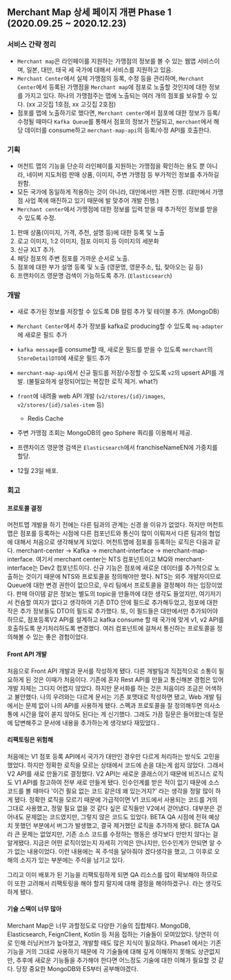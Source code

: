 ## Merchant Map 상세 페이지 개편 Phase 1 (2020.09.25 ~ 2020.12.23)

### 서비스 간략 정리

- `Merchant map`은 라인페이를 지원하는 가맹점의 정보를 볼 수 있는 웹앱 서비스이며, 일본, 대만, 태국 세 국가에 대해서 서비스를 지원하고 있음.
- `Merchant Center`에서 실제 가맹점의 등록, 수정 등을 관리하며, `Merchant Center`에서 등록된 가맹점을 `Merchant map`에 점포로 노출할 것인지에 대한 정보를 가지고 있다. 하나의 가맹점주는 맵에 노출되는 여러 개의 점포를 보유할 수 있다. (xx 고깃집 1호점, xx 고깃집 2호점)
- 점포를 맵에 노출하기로 했다면, `Merchant center`에서 점포에 대한 정보가 등록/수정될 때마다 `Kafka Queue`를 통해서 점포의 정보가 전달되고, `merchant`에서 해당 데이터를 consume하고 `merchant-map-api`의 등록/수정 API를 호출한다.

### 기획

- 머천트 맵의 기능을 단순히 라인페이를 지원하는 가맹점을 확인하는 용도 뿐 아니라, 네이버 지도처럼 판매 상품, 이미지, 주변 가맹점 등 부가적인 정보를 추가하길 원함.
- 모든 국가에 동일하게 적용하는 것이 아니라, 대만에서만 개편 진행. (대만에서 가맹점 사업 쪽에 매진하고 있기 때문에 발 맞추어 개발 진행.)
- `Merchant center`에서 가맹점에 대한 정보를 입력 받을 때 추가적인 정보를 받을 수 있도록 수정.

1. 판매 상품(이미지, 가격, 추천, 설명 등)에 대한 등록 및 노출
2. 로고 이미지, 1:2 이미지, 점포 이미지 등 이미지의 세분화
3. 신규 XLT 추가.
4. 해당 점포의 주변 점포를 가까운 순서로 노출.
5. 점포에 대한 부가 설명 등록 및 노출 (영문명, 영문주소, 팁, 찾아오는 길 등)
6. 프랜차이즈 영문명 검색이 가능하도록 추가. (`Elasticsearch`)


### 개발

- 새로 추가된 정보를 저장할 수 있도록 DB 컬럼 추가 및 테이블 추가. (MongoDB)
- `Merchant Center`에서 추가 정보를 kafka로 producing할 수 있도록 `mq-adapter`에 새로운 필드 추가
- `kafka message`를 consume할 때, 새로운 필드를 받을 수 있도록 `merchant`의 `StoreDetailDTO`에 새로운 필드 추가
- `merchant-map-api`에서 신규 필드를 저장/수정할 수 있도록 `v2`의 upsert API를 개발. (불필요하게 설정되어있는 복잡한 로직 제거. what?)
- `front`에 내려줄 web API 개발 (`v2/stores/{id}/images`, `v2/stores/{id}/sales-item` 등)
    - Redis Cache

- 주변 가맹점 조회는 MongoDB의 geo Sphere 쿼리를 이용해서 제공.
- 프랜차이즈 영문명 검색은 `Elasticsearch`에서 franchiseNameEN에 가중치를 할당.
- 12월 23일 배포.

### 회고

#### 프로토콜 결정

머천트맵 개발을 하기 전에는 다른 팀과의 관계는 신경 쓸 이유가 없었다. 하지만 머천트맵은 점포를 등록하는 시점에 다른 컴포넌트와 통신이 많이 이뤄져서 다른 팀과의 협업에 대해서 처음으로 생각해보게 되었다. 머천트맵에 점포를 등록하는 로직은 다음과 같다. 
merchant-center -> Kafka -> merchant-interface -> merchant-map-interface. 여기서 merchant center는 NTS 컴포넌트이고 MQ와 merchant-interface는 Dev2 컴포넌트이다. 신규 기능은 점포에 새로운 데이터를 추가적으로 노출하는 것이기 때문에 NTS와 프로토콜을 정의해야만 했다. NTS는 외주 개발자이므로 Queue에 대한 변경 권한이 없으므로, 우리 팀에서 프로토콜을 결정해야 하는 입장이었다. 판매 아이템 같은 정보는 별도의 topic을 만들까에 대한 생각도 들었지만, 여기저기서 컨슘할 여지가 없다고 생각하여 기존 DTO 안에 필드로 추가해두었고, 점포에 대한 작은 추가 정보들도 DTO의 필드로 추가했다. 또, 이 필드들은 대만에서만 추가되어야 하므로, 점포등록V2 API를 설계하고 kafka consume 할 때 국가에 맞게 v1, v2 API를 호출하도록 분기처리하도록 변경했다. 여러 컴포넌트에 걸쳐서 통신하는 프로토콜을 정의해볼 수 있는 좋은 경험이었다.

#### Front API 개발

처음으로 Front API 개발과 문서를 작성하게 됐다. 다른 개발팀과 직접적으로 소통이 필요하게 된 것은 이때가 처음이다. 기존에 혼자 Rest API를 만들고 통신해본 경험은 있어 개발 자체는 그다지 어렵지 않았다. 하지만 문서화를 하는 것은 처음이라 조금은 어색하고 불안했다. 나의 우려와는 다르게 문서는 기존 포맷대로 작성하면 됐고, Web 개발 팀에서는 문제 없이 나의 API를 사용하게 됐다. 스펙과 프로토콜을 잘 정의해두면 의사소통에 시간을 많이 쏟지 않아도 된다는 게 신기했다. 그래도 가끔 질문은 들어왔는데 질문에 답변해주고 문서에 내용을 추가하는게 생각보다 재밌었다..

#### 리팩토링은 위험해

처음에는 V1 점포 등록 API에서 국가가 대만인 경우만 다르게 처리하는 방식도 고민을 했었다. 하지만 정확한 로직을 모르는 상태에서 코드에 손을 대는게 쉽지 않았다. 그래서 V2 API를 새로 만들기로 결정했다. V2 API는 새로운 클래스이기 때문에 비즈니스 로직도 V1 API를 참고하여 전부 새로 만들게 됐다. 인수인계를 받은 적이 없기 때문에 소스 코드를 볼 때마다 '이건 필요 없는 코드 같은데 왜 있는거지?' 라는 생각을 정말 많이 하게 됐다. 정확한 로직을 모르기 때문에 가급적이면 V1 코드에서 사용되는 코드를 거의 그대로 사용했고, 정말 필요 없을 것 같다 싶은 로직들만 V2에서 걷어냈다. 대부분은 걷어내도 문제없는 코드였지만, 그렇지 않은 코드도 있었다. BETA QA 시점에 전혀 예상치 못했던 부분에서 버그가 발생했고, 결국 제거했던 로직을 추가하게 됐다. BETA QA라 큰 문제는 없었지만, 기존 소스 코드를 수정하는 행동은 생각보다 만만치 않다는 걸 알게됐다. 지금은 어떤 로직이었는지 자세히 기억은 안나지만, 인수인계가 안되면 알 수가 없는 내용이었다. 이런 내용에는 꼭 주석을 달아줘야 겠다생각을 했고, 그 이후로 오해의 소지가 있는 부분에는 주석을 남기고 있다.

그리고 이미 배포가 된 기능을 리팩토링하게 되면 QA 리소스를 많이 확보해야 하므로 이 또한 고려해서 리팩토링을 해야 할지 말지에 대해 결정을 해야하겠구나. 라는 생각도 하게 됐다.

#### 기술 스택이 너무 많아

Merchant Map은 너무 과할정도로 다양한 기술의 집합체다. MongoDB, Elasticsearch, FeignClient, Kotlin 등 처음 접하는 기술들이 모여있었다. 당연히 이로 인해 러닝커브가 높아졌고, 개발할 때도 많은 지식이 필요하다. Phase1 에서는 기존 기능을 거의 그대로 사용하기 때문에 각 기술들에 대해 깊게 이해하지 못해도 상관없지만, 추후에 새로운 기능들을 추가해야 한다면 어느정도 기술에 대한 이해가 필요할 것 같다. 당장 중요한 MongoDB와 ES부터 공부해야겠다.